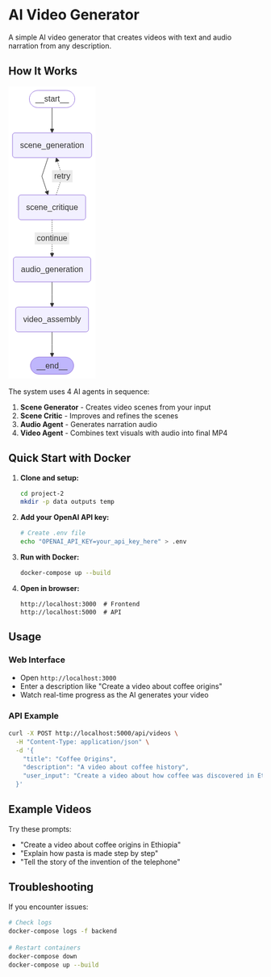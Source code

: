 # AI Video Generator

A simple AI video generator that creates videos with text and audio narration from any description.

## How It Works

![Workflow](graph.png)

The system uses 4 AI agents in sequence:

1. **Scene Generator** - Creates video scenes from your input
2. **Scene Critic** - Improves and refines the scenes  
3. **Audio Agent** - Generates narration audio
4. **Video Agent** - Combines text visuals with audio into final MP4

## Quick Start with Docker

1. **Clone and setup:**
   ```bash
   cd project-2
   mkdir -p data outputs temp
   ```

2. **Add your OpenAI API key:**
   ```bash
   # Create .env file
   echo "OPENAI_API_KEY=your_api_key_here" > .env
   ```

3. **Run with Docker:**
   ```bash
   docker-compose up --build
   ```

4. **Open in browser:**
   ```
   http://localhost:3000  # Frontend
   http://localhost:5000  # API
   ```

## Usage

### Web Interface
- Open `http://localhost:3000`
- Enter a description like "Create a video about coffee origins"
- Watch real-time progress as the AI generates your video

### API Example
```bash
curl -X POST http://localhost:5000/api/videos \
  -H "Content-Type: application/json" \
  -d '{
    "title": "Coffee Origins",
    "description": "A video about coffee history",
    "user_input": "Create a video about how coffee was discovered in Ethiopia"
  }'
```

## Example Videos

Try these prompts:
- "Create a video about coffee origins in Ethiopia"
- "Explain how pasta is made step by step"
- "Tell the story of the invention of the telephone"

## Troubleshooting

If you encounter issues:
```bash
# Check logs
docker-compose logs -f backend

# Restart containers
docker-compose down
docker-compose up --build
```